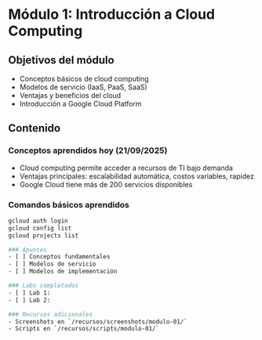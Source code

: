 #  Módulo 1: Introducción a Cloud Computing

## Objetivos del módulo
- Conceptos básicos de cloud computing
- Modelos de servicio (IaaS, PaaS, SaaS)
- Ventajas y beneficios del cloud
- Introducción a Google Cloud Platform

## Contenido

### Conceptos aprendidos hoy (21/09/2025)
- Cloud computing permite acceder a recursos de TI bajo demanda
- Ventajas principales: escalabilidad automática, costos variables, rapidez
- Google Cloud tiene más de 200 servicios disponibles

### Comandos básicos aprendidos
```bash
gcloud auth login
gcloud config list
gcloud projects list

### Apuntes
- [ ] Conceptos fundamentales
- [ ] Modelos de servicio
- [ ] Modelos de implementación

### Labs completados
- [ ] Lab 1: 
- [ ] Lab 2: 

### Recursos adicionales
- Screenshots en `/recursos/screenshots/modulo-01/`
- Scripts en `/recursos/scripts/modulo-01/`
